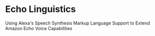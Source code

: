 # Echo Linguistics
Using Alexa's Speech Synthesis Markup Language Support to Extend Amazon Echo Voice Capabilities
